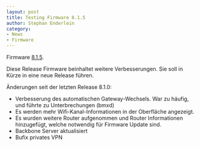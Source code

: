 ```yaml
---
layout: post
title: Testing Firmware 8.1.5
author: Stephan Enderlein
category:
- News
- Firmware
---
```

Firmware [8.1.5](https://download.freifunk-dresden.de/firmware/latest/).

Diese Release Firmware beinhaltet weitere Verbesserungen. Sie soll in Kürze in
eine neue Release führen.

Änderungen seit der letzten Release 8.1.0:
- Verbesserung des automatischen Gateway-Wechsels. War zu häufig, und führte zu Unterbrechungen (bmxd)
- Es werden mehr Wifi-Kanal-Informationen in der Oberfläche angezeigt.
- Es wurden weitere Router aufgenommen und Router Informationen hinzugefügt, welche notwendig
  für Firmware Update sind.
- Backbone Server aktualisiert
- Bufix privates VPN
